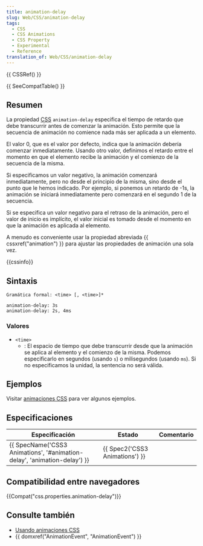 ```yaml
---
title: animation-delay
slug: Web/CSS/animation-delay
tags:
  - CSS
  - CSS Animations
  - CSS Property
  - Experimental
  - Reference
translation_of: Web/CSS/animation-delay
---
```

{{ CSSRef() }}

{{ SeeCompatTable() }}

## Resumen

La propiedad [CSS](/en/CSS "CSS") `animation-delay` especifica el tiempo de retardo que debe transcurrir antes de comenzar la animación. Esto permite que la secuencia de animación no comience nada más ser aplicada a un elemento.

El valor 0, que es el valor por defecto, indica que la animación debería comenzar inmediatamente. Usando otro valor, definimos el retardo entre el momento en que el elemento recibe la animación y el comienzo de la secuencia de la misma.

Si especificamos un valor negativo, la animación comenzará inmediatamente, pero no desde el principio de la misma, sino desde el punto que le hemos indicado. Por ejemplo, si ponemos un retardo de -1s, la animación se iniciará inmediatamente pero comenzará en el segundo 1 de la secuencia.

Si se especifica un valor negativo para el retraso de la animación, pero el valor de inicio es implícito, el valor inicial es tomado desde el momento en que la animación es aplicada al elemento.

A menudo es conveniente usar la propiedad abreviada {{ cssxref("animation") }} para ajustar las propiedades de animación una sola vez.

{{cssinfo}}

## Sintaxis

    Gramática formal: <time> [, <time>]*

<!---->

    animation-delay: 3s
    animation-delay: 2s, 4ms

### Valores

- `<time>`
  - : El espacio de tiempo que debe transcurrir desde que la animación se aplica al elemento y el comienzo de la misma. Podemos especificarlo en segundos (usando `s`) o milisegundos (usando `ms`). Si no especificamos la unidad, la sentencia no será válida.

## Ejemplos

Visitar [animaciones CSS](/es/CSS/Usando_animaciones_CSS "en/CSS/CSS_animations") para ver algunos ejemplos.

## Especificaciones

| Especificación                                                                                   | Estado                                   | Comentario |
| ------------------------------------------------------------------------------------------------ | ---------------------------------------- | ---------- |
| {{ SpecName('CSS3 Animations', '#animation-delay', 'animation-delay') }} | {{ Spec2('CSS3 Animations') }} |            |

## Compatibilidad entre navegadores

{{Compat("css.properties.animation-delay")}}

## Consulte también

- [Usando animaciones CSS](/es/docs/CSS/Using_CSS_animations "en/CSS/CSS_animations")
- {{ domxref("AnimationEvent", "AnimationEvent") }}
